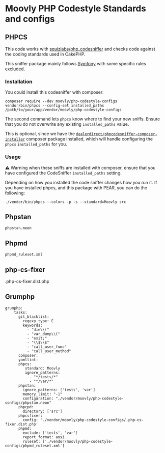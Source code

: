 # Moovly PHP Codestyle Standards and configs

## PHPCS

This code works with [squizlabs/php_codesniffer](https://github.com/squizlabs/PHP_CodeSniffer)
and checks code against the coding standards used in CakePHP.

This sniffer package mainly follows [Symfony](https://symfony.com/doc/current/contributing/code/standards.html) with some
specific rules excluded.

### Installation

You could install this codesniffer with composer:

	composer require --dev moovly/php-codestyle-configs
	vendor/bin/phpcs --config-set installed_paths /path/to/your/app/vendor/moovly/php-codestyle-configs

The second command lets `phpcs` know where to find your new sniffs. Ensure that
you do not overwrite any existing `installed_paths` value.

This is optional, since we have the [`dealerdirect/phpcodesniffer-composer-installer`](https://github.com/Dealerdirect/phpcodesniffer-composer-installer)
composer package installed, which will handle configuring the `phpcs` `installed_paths` for you.

### Usage

:warning: Warning when these sniffs are installed with composer, ensure that
you have configured the CodeSniffer `installed_paths` setting.

Depending on how you installed the code sniffer changes how you run it. If you have
installed phpcs, and this package with PEAR, you can do the following:

	./vendor/bin/phpcs --colors -p -s --standard=Moovly src

## Phpstan

    phpstan.neon

## Phpmd

    phpmd_ruleset.xml

## php-cs-fixer

   .php-cs-fixer.dist.php

## Grumphp

```
grumphp:
    tasks:
      git_blacklist:
        regexp_type: E
        keywords:
          - "die\\("
          - "var_dump\\("
          - "exit;"
          - "\\$\\$"
          - "call_user_func"
          - "call_user_method"
      composer:
      yamllint:
      phpcs:
         standard: Moovly
         ignore_patterns:
           - "*/tests/*"
           - "*/var/*"
      phpstan:
        ignore_patterns: ['tests', 'var']
        memory_limit: "-1"
        configuration: "./vendor/moovly/php-codestyle-configs/phpstan.neon"
      phpcpd:
        directory: ['src']
      phpcsfixer:
        config: './vendor/moovly/php-codestyle-configs/.php-cs-fixer.dist.php'
      phpmd:
        exclude: ['tests', 'var']
        report_format: ansi
        ruleset: ['./vendor/moovly/php-codestyle-configs/phpmd_ruleset.xml']
```
